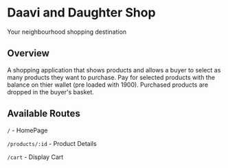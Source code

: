 # Daavi and Daughter Shop

Your neighbourhood shopping destination

## Overview
A shopping application that shows products and allows a buyer to select as many products they want to
purchase. Pay for selected products with the balance on thier wallet (pre loaded with 1900).
Purchased products are dropped in the buyer's basket.

## Available Routes
`/` - HomePage

`/products/:id` - Product Details

`/cart` - Display Cart


